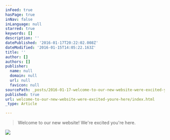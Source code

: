 ```yaml
---
inFeed: true
hasPage: true
inNav: false
inLanguage: null
starred: true
keywords: []
description: ''
datePublished: '2016-01-17T20:22:02.008Z'
dateModified: '2016-01-15T14:05:22.163Z'
title: ''
author: []
authors: []
publisher:
  name: null
  domain: null
  url: null
  favicon: null
sourcePath: _posts/2016-01-17-welcome-to-our-new-website-were-excited-youre-here.md
published: true
url: welcome-to-our-new-website-were-excited-youre-here/index.html
_type: Article

---
```

> Welcome to our new website! We're excited you're here.

![](https://the-grid-user-content.s3-us-west-2.amazonaws.com/a4991075-2959-4568-89fb-17b4b0258269.png)